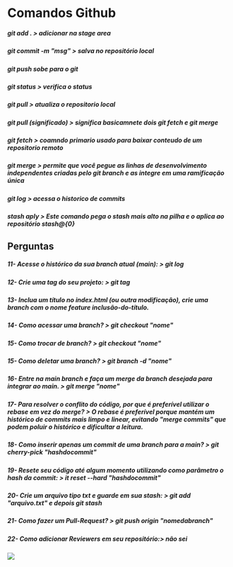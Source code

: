 # Comandos Github

##### git add . > adicionar na stage area
##### git commit -m "msg" > salva no repositório local
##### git push  sobe para o git
##### git status > verifica o status
##### git pull > atualiza o repositorio local
##### git pull (significado) > significa basicamnete dois git fetch e git merge
##### git fetch > coamndo primario usado para baixar conteudo de um repositorio remoto
##### git merge > permite que você pegue as linhas de desenvolvimento independentes criadas pelo git branch e as integre em uma ramificação única
##### git log > acessa o historico de commits
##### stash aply > Este comando pega o stash mais alto na pilha e o aplica ao repositório stash@{0}
##### 
## Perguntas
##### 11- Acesse o histórico da sua branch atual (main): > git log
##### 12- Crie uma tag do seu projeto: > git tag <nome>
##### 13- Inclua um título no index.html (ou outra modificação), crie uma branch com o nome feature inclusão-do-título.
##### 14- Como acessar uma branch? > git checkout "nome"
##### 15- Como trocar de branch? > git checkout "nome"
##### 15- Como deletar uma branch? > git branch -d "nome"
##### 16- Entre na main branch e faça um merge da branch desejada para integrar ao main. > git merge "nome"
##### 17- Para resolver o conflito do código, por que é preferível utilizar o rebase em vez do merge? > O rebase é preferível porque mantém um histórico de commits mais limpo e linear, evitando "merge commits" que podem poluir o histórico e dificultar a leitura.
##### 18- Como inserir apenas um commit de uma branch para a main? > git cherry-pick "hashdocommit"
##### 19- Resete seu código até algum momento utilizando como parâmetro o hash da commit: > it reset --hard "hashdocommit"
##### 20- Crie um arquivo tipo txt e guarde em sua stash: > git add "arquivo.txt" e depois git stash
##### 21- Como fazer um Pull-Request? > git push origin "nomedabranch"
##### 22- Como adicionar Reviewers em seu repositório:> não sei



![](head-gif.gif)
